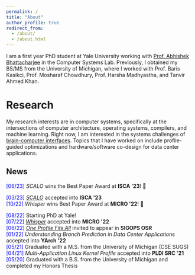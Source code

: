 ```yaml
---
permalink: /
title: "About"
author_profile: true
redirect_from: 
  - /about/
  - /about.html
---
```


I am a first year PhD student at Yale University working with [Prof. Abhishek Bhattacharjee](https://cs.yale.edu/homes/abhishek) in the Computer Systems Lab. Previously, I obtained my BS/MS from the University of Michigan, where I worked with Prof. Baris Kasikci, Prof. Mosharaf Chowdhury, Prof. Harsha Madhyastha, and Tanvir Ahmed Khan.

Research
======

My research interests are in computer systems, specifically at the intersections of computer architecture, operating systems, compilers, and machine learning. Right now, I am interested in the systems challenges of [brain-computer interfaces](https://www.sigarch.org/informing-brain-computer-interface-design-with-insights-from-computer-architecture-research). Topics that I have worked on include profile-guided optimizations and hardware/software co-design for data center applications.

News
-----
<span style="color:blue">[06/23]</span> _SCALO_ wins the Best Paper Award at **ISCA '23**! 🏅  
<!-- <span style="color:blue">[05/23]</span> _SCALO_ nominated for the Best Paper Award at **ISCA '23**!  -->
<span style="color:blue">[03/23]</span> [_SCALO_](https://meugur.github.io/files/scalo-isca-23.pdf) accepted into **ISCA '23**  
<span style="color:blue">[10/22]</span> _Whisper_ wins Best Paper Award at **MICRO '22**! 🏅  
<!-- <span style="color:blue">[09/22]</span> _Whisper_ nominated for the Best Paper Award at **MICRO '22**  -->
<span style="color:blue">[08/22]</span> Starting PhD at Yale!  
<span style="color:blue">[07/22]</span> [_Whisper_](https://meugur.github.io/files/whisper-micro-22.pdf) accepted into **MICRO '22**  
<span style="color:blue">[06/22]</span> [_One Profile Fits All_](https://meugur.github.io/files/one-profile-fits-all-osr-22.pdf) invited to appear in **SIGOPS OSR**  
<span style="color:blue">[01/22]</span> _Understanding Branch Prediction in Data Center Applications_ accepted into **YArch '22**  
<span style="color:blue">[05/21]</span> Graduated with a M.S. from the University of Michigan (CSE SUGS)  
<span style="color:blue">[04/21]</span> _Multi-Application Linux Kernel Profile_ accepted into **PLDI SRC '21**  
<span style="color:blue">[05/20]</span> Graduated with a B.S. from the University of Michigan and completed my Honors Thesis 
